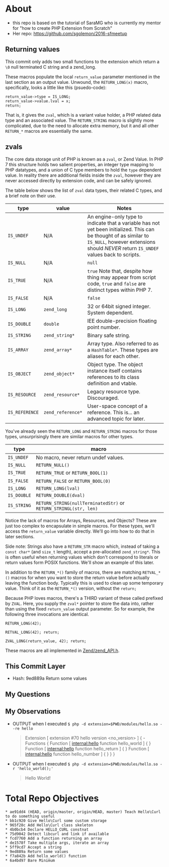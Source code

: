 # About

- this repo is based on the tutorial of SaraMG who is currently my mentor for "how to create PHP Extension from Scratch"
- Her repo: https://github.com/sgolemon/2016-sfmeetup

## Returning values

This commit only adds two small functions to the extension which return a `\0` null terminated C string and a zend\_long.

These macros populate the local `return_value` parameter mentioned in the last section as an output value.  Unwound, the `RETURN_LONG(x)` macro, specifically, looks a little like this (psuedo-code):

```
return_value->type = IS_LONG;
return_value->value.lval = x;
return;
```

That is, it gives the `zval`, which is a variant value holder, a PHP related data type and an associated value.  The `RETURN_STRING` macro is slightly more complicated, due to the need to allocate extra memory, but it and all other `RETURN_*` macros are essentially the same.

## zvals

The core data storage unit of PHP is known as a `zval`, or Zend Value.  In PHP 7 this structure holds two salient properties, an integer type mapping to PHP datatypes, and a union of C type members to hold the `type` dependent value.  In reality there are additional fields inside the `zval`, however they are never accessed directly by extension code, and can be safely ignored.

The table below shows the list of `zval` data types, their related C types, and a brief note on their use.

type | value | Notes
-- | -- | --
 `IS_UNDEF` | N/A | An engine-only type to indicate that a variable has not yet been initialized.  This can be thought of as similar to `IS_NULL`, however extensions should _NEVER_ return `IS_UNDEF` values back to scripts.
 `IS_NULL` | N/A | `null`
 `IS_TRUE` | N/A | `true` Note that, despite how thing may appear from script code, `true` and `false` are distinct types within PHP 7.
 `IS_FALSE` | N/A | `false`
 `IS_LONG` | `zend_long` | 32 or 64bit signed integer. System dependent.
 `IS_DOUBLE` | `double` | IEE double-precision floating point number.
 `IS_STRING` | `zend_string*` | Binary safe string.
 `IS_ARRAY` | `zend_array*` | Array type. Also referred to as a `HashTable*`. These types are aliases for each other.
 `IS_OBJECT` | `zend_object*` | Object type. The object instance itself contains references to its class definition and vtable.
 `IS_RESOURCE` | `zend_resource*` | Legacy resource type. Discouraged.
 `IS_REFERENCE` | `zend_reference*` | User-space concept of a reference. This is... an advanced topic for later.

You've already seen the `RETURN_LONG` and `RETURN_STRING` macros for those types, unsurprisingly there are similar macros for other types.

type | macro
-- | --
`IS_UNDEF` | No macro, never return undef values.
`IS_NULL` | `RETURN_NULL()`
`IS_TRUE` | `RETURN_TRUE` or `RETURN_BOOL(1)`
`IS_FALSE` | `RETURN_FALSE` or `RETURN_BOOL(0)`
`IS_LONG` | `RETURN_LONG(lval)`
`IS_DOUBLE` | `RETURN_DOUBLE(dval)`
`IS_STRING` | `RETURN_STRING(nullTerminatedStr)` or `RETURN_STRINGL(str, len)`

Notice the lack of macros for Arrays, Resources, and Objects?  These are just too complex to encapsulate in simple macros.  For these types, we'll access the `return_value` variable directly. We'll go into how to do that in later sections.

Side note: Strings also have a `RETURN_STR` macro which, instead of taking a `const char*` (and `size_t` length), accept a pre-allocated `zend_string*`.  This is often useful when returning values which don't correspond to literals or return values form POSIX functions.  We'll show an example of this later.

In addition to the `RETURN_*()` family of macros, there are matching `RETVAL_*()` macros for when you want to store the return value before actually leaving the function body.  Typically this is used to clean up some temporary value.  Think of it as the `RETURN_*()` version, without the `return;`

Because PHP loves macros, there's a THIRD variant of these called prefixed by `ZVAL`.  Here, you supply the `zval*` pointer to store the data into, rather than using the fixed `return_value` output parameter.  So for example, the following three invocations are identical.

```
RETURN_LONG(42);

RETVAL_LONG(42); return;

ZVAL_LONG(return_value, 42); return;
```

These macros are all implemented in [Zend/zend\_API.h](https://github.com/php/php-src/blob/master/Zend/zend_API.h).

## This Commit Layer

- Hash: 9ed889a Return some values

## My Questions

## My Observations

- OUTPUT when I executed `$ php -d extension=$PWD/modules/hello.so --re hello`
    > Extension [ <persistent> extension #70 hello version <no_version> ] {
       - Functions {
         Function [ <internal:hello> function hello_world ] {
         }
         Function [ <internal:hello> function hello_return ] {
         }
         Function [ <internal:hello> function hello_number ] {
         }
       }
     }
    
- OUTPUT when I executed `$ php -d extension=$PWD/modules/hello.so -r 'hello_world();'`
    > Hello World!



# Total Repo Objectives

```
* ae91dd4 (HEAD, origin/master, origin/HEAD, master) Teach Hello\Curl to do something useful
* bb1c920 Give Hello\Curl some custom storage
* 965f28c Add Hello\Curl class skeleton
* 4b0bcb4 Declare HELLO_CURL constnat
* 75d9042 Detect libcurl and link if available
* fcd7760 Add a function returning an array
* de1578f Take multiple args, iterate an array
* 5ff9cd7 Accept a string
* 9ed889a Return some values
* f7a842b Add hello_world() function
* 6a4bd97 Bare Minimum
```
